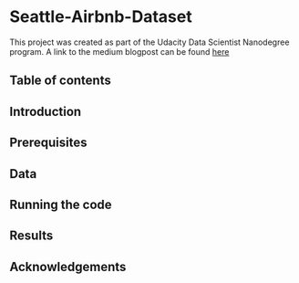 # Seattle-Airbnb-Dataset
This project was created as part of the Udacity Data Scientist Nanodegree program. A link to the medium blogpost can be found [here](https://github.com/user/repo/blob/branch/other_file.md)

## Table of contents



## Introduction



## Prerequisites


## Data


## Running the code



## Results



## Acknowledgements
